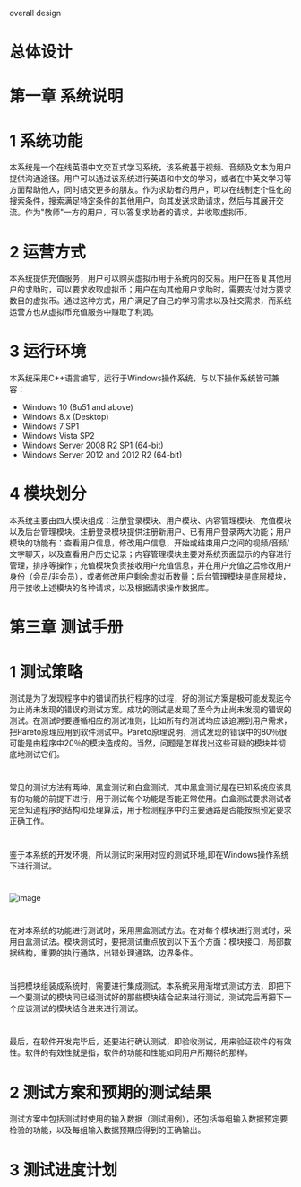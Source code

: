 overall design

# 总体设计

#

# 第一章 系统说明

# 1 系统功能

本系统是一个在线英语中文交互式学习系统，该系统基于视频、音频及文本为用户提供沟通途径。用户可以通过该系统进行英语和中文的学习，或者在中英文学习等方面帮助他人，同时结交更多的朋友。作为求助者的用户，可以在线制定个性化的搜索条件，搜索满足特定条件的其他用户，向其发送求助请求，然后与其展开交流。作为&quot;教师&quot;一方的用户，可以答复求助者的请求，并收取虚拟币。

# 2 运营方式

本系统提供充值服务，用户可以购买虚拟币用于系统内的交易。用户在答复其他用户的求助时，可以要求收取虚拟币；用户在向其他用户求助时，需要支付对方要求数目的虚拟币。通过这种方式，用户满足了自己的学习需求以及社交需求，而系统运营方也从虚拟币充值服务中赚取了利润。

# 3 运行环境

本系统采用C++语言编写，运行于Windows操作系统，与以下操作系统皆可兼容：

- Windows 10 (8u51 and above)
- Windows 8.x (Desktop)
- Windows 7 SP1
- Windows Vista SP2
- Windows Server 2008 R2 SP1 (64-bit)
- Windows Server 2012 and 2012 R2 (64-bit)

# 4 模块划分

本系统主要由四大模块组成：注册登录模块、用户模块、内容管理模块、充值模块以及后台管理模块。注册登录模块提供注册新用户、已有用户登录两大功能；用户模块的功能有：查看用户信息，修改用户信息，开始或结束用户之间的视频/音频/文字聊天，以及查看用户历史记录；内容管理模块主要对系统页面显示的内容进行管理，排序等操作；充值模块负责接收用户充值信息，并在用户充值之后修改用户身份（会员/非会员），或者修改用户剩余虚拟币数量；后台管理模块是底层模块，用于接收上述模块的各种请求，以及根据请求操作数据库。

# 第三章  测试手册

# 1 测试策略
  测试是为了发现程序中的错误而执行程序的过程，好的测试方案是极可能发现迄今为止尚未发现的错误的测试方案。成功的测试是发现了至今为止尚未发现的错误的测试。在测试时要遵循相应的测试准则，比如所有的测试均应该追溯到用户需求，把Pareto原理应用到软件测试中。Pareto原理说明，测试发现的错误中的80％很可能是由程序中20％的模块造成的。当然，问题是怎样找出这些可疑的模块并彻底地测试它们。
  #
 常见的测试方法有两种，黑盒测试和白盒测试。其中黑盒测试是在已知系统应该具有的功能的前提下进行，用于测试每个功能是否能正常使用。白盒测试要求测试者完全知道程序的结构和处理算法，用于检测程序中的主要通路是否能按照预定要求正确工作。 
 #
鉴于本系统的开发环境，所以测试时采用对应的测试环境,即在Windows操作系统下进行测试。
#
![image](https://github.com/YuBoyang0321151606/chuochuoyouyu/blob/master/img/environment.png)
#
在对本系统的功能进行测试时，采用黑盒测试方法。在对每个模块进行测试时，采用白盒测试法。模块测试时，要把测试重点放到以下五个方面：模块接口，局部数据结构，重要的执行通路，出错处理通路，边界条件。 
#
当把模块组装成系统时，需要进行集成测试。本系统采用渐增式测试方法，即把下一个要测试的模块同已经测试好的那些模块结合起来进行测试，测试完后再把下一个应该测试的模块结合进来进行测试。
#
最后，在软件开发完毕后，还要进行确认测试，即验收测试，用来验证软件的有效性。软件的有效性就是指，软件的功能和性能如同用户所期待的那样。
# 2 测试方案和预期的测试结果
测试方案中包括测试时使用的输入数据（测试用例），还包括每组输入数据预定要检验的功能，以及每组输入数据预期应得到的正确输出。
#

 




# 3 测试进度计划

